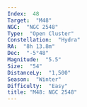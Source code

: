 ```yaml
---
Index:  48
Target:  "M48"
NGC:  "NGC 2548"
Type:  "Open Cluster"
Constellation:  "Hydra"
RA:  "8h 13.8m"
Dec:  "-5°48"
Magnitude:  "5.5"
Size:  "54"
DistanceLy:  "1,500"
Season:  "Winter"
Difficulty:  "Easy"
title: "M48: NGC 2548"
---
```

